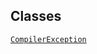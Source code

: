 ---
---
## Classes

<a href="../object/CompilerException.html#CompilerException"
target="main"><code>CompilerException</code></a>  
